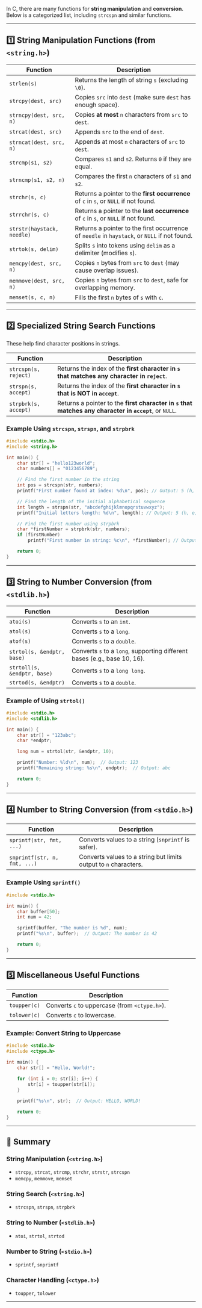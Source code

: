 In C, there are many functions for **string manipulation** and **conversion**. Below is a categorized list, including `strcspn` and similar functions.

---

## **1️⃣ String Manipulation Functions (from `<string.h>`)**

| Function | Description |
|----------|-------------|
| `strlen(s)` | Returns the length of string `s` (excluding `\0`). |
| `strcpy(dest, src)` | Copies `src` into `dest` (make sure `dest` has enough space). |
| `strncpy(dest, src, n)` | Copies **at most** `n` characters from `src` to `dest`. |
| `strcat(dest, src)` | Appends `src` to the end of `dest`. |
| `strncat(dest, src, n)` | Appends at most `n` characters of `src` to `dest`. |
| `strcmp(s1, s2)` | Compares `s1` and `s2`. Returns `0` if they are equal. |
| `strncmp(s1, s2, n)` | Compares the first `n` characters of `s1` and `s2`. |
| `strchr(s, c)` | Returns a pointer to the **first occurrence** of `c` in `s`, or `NULL` if not found. |
| `strrchr(s, c)` | Returns a pointer to the **last occurrence** of `c` in `s`, or `NULL` if not found. |
| `strstr(haystack, needle)` | Returns a pointer to the first occurrence of `needle` in `haystack`, or `NULL` if not found. |
| `strtok(s, delim)` | Splits `s` into tokens using `delim` as a delimiter (modifies `s`). |
| `memcpy(dest, src, n)` | Copies `n` bytes from `src` to `dest` (may cause overlap issues). |
| `memmove(dest, src, n)` | Copies `n` bytes from `src` to `dest`, safe for overlapping memory. |
| `memset(s, c, n)` | Fills the first `n` bytes of `s` with `c`. |

---

## **2️⃣ Specialized String Search Functions**
These help find character positions in strings.

| Function | Description |
|----------|-------------|
| `strcspn(s, reject)` | Returns the index of the **first character in `s` that matches any character in `reject`**. |
| `strspn(s, accept)` | Returns the index of the **first character in `s` that is NOT in `accept`**. |
| `strpbrk(s, accept)` | Returns a pointer to the **first character in `s` that matches any character in `accept`**, or `NULL`. |

### **Example Using `strcspn`, `strspn`, and `strpbrk`**
```c
#include <stdio.h>
#include <string.h>

int main() {
    char str[] = "hello123world";
    char numbers[] = "0123456789";

    // Find the first number in the string
    int pos = strcspn(str, numbers);
    printf("First number found at index: %d\n", pos); // Output: 5 (h, e, l, l, o)

    // Find the length of the initial alphabetical sequence
    int length = strspn(str, "abcdefghijklmnopqrstuvwxyz");
    printf("Initial letters length: %d\n", length); // Output: 5 (h, e, l, l, o)

    // Find the first number using strpbrk
    char *firstNumber = strpbrk(str, numbers);
    if (firstNumber)
        printf("First number in string: %c\n", *firstNumber); // Output: '1'

    return 0;
}
```

---

## **3️⃣ String to Number Conversion (from `<stdlib.h>`)**

| Function | Description |
|----------|-------------|
| `atoi(s)` | Converts `s` to an `int`. |
| `atol(s)` | Converts `s` to a `long`. |
| `atof(s)` | Converts `s` to a `double`. |
| `strtol(s, &endptr, base)` | Converts `s` to a `long`, supporting different bases (e.g., base 10, 16). |
| `strtoll(s, &endptr, base)` | Converts `s` to a `long long`. |
| `strtod(s, &endptr)` | Converts `s` to a `double`. |

### **Example of Using `strtol()`**
```c
#include <stdio.h>
#include <stdlib.h>

int main() {
    char str[] = "123abc";
    char *endptr;

    long num = strtol(str, &endptr, 10);

    printf("Number: %ld\n", num);  // Output: 123
    printf("Remaining string: %s\n", endptr);  // Output: abc

    return 0;
}
```

---

## **4️⃣ Number to String Conversion (from `<stdio.h>`)**

| Function | Description |
|----------|-------------|
| `sprintf(str, fmt, ...)` | Converts values to a string (`snprintf` is safer). |
| `snprintf(str, n, fmt, ...)` | Converts values to a string but limits output to `n` characters. |

### **Example Using `sprintf()`**
```c
#include <stdio.h>

int main() {
    char buffer[50];
    int num = 42;

    sprintf(buffer, "The number is %d", num);
    printf("%s\n", buffer);  // Output: The number is 42

    return 0;
}
```

---

## **5️⃣ Miscellaneous Useful Functions**
| Function | Description |
|----------|-------------|
| `toupper(c)` | Converts `c` to uppercase (from `<ctype.h>`). |
| `tolower(c)` | Converts `c` to lowercase. |

### **Example: Convert String to Uppercase**
```c
#include <stdio.h>
#include <ctype.h>

int main() {
    char str[] = "Hello, World!";
    
    for (int i = 0; str[i]; i++) {
        str[i] = toupper(str[i]);
    }

    printf("%s\n", str);  // Output: HELLO, WORLD!

    return 0;
}
```

---

## **🔹 Summary**
### **String Manipulation (`<string.h>`)**
- `strcpy`, `strcat`, `strcmp`, `strchr`, `strstr`, `strcspn`
- `memcpy`, `memmove`, `memset`

### **String Search (`<string.h>`)**
- `strcspn`, `strspn`, `strpbrk`

### **String to Number (`<stdlib.h>`)**
- `atoi`, `strtol`, `strtod`

### **Number to String (`<stdio.h>`)**
- `sprintf`, `snprintf`

### **Character Handling (`<ctype.h>`)**
- `toupper`, `tolower`

---


